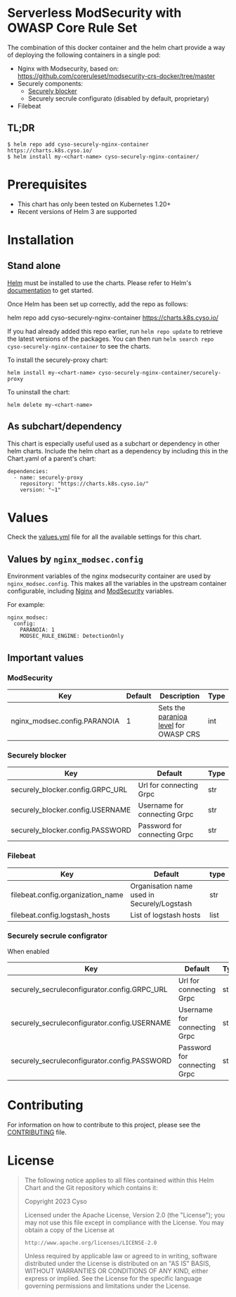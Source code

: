 # Serverless ModSecurity with OWASP Core Rule Set

The combination of this docker container and the helm chart provide a way of deploying the following containers in a single pod:

* Nginx with Modsecurity, based on: https://github.com/coreruleset/modsecurity-crs-docker/tree/master
* Securely components:
  * [Securely blocker](https://git.securely.ai/securely/common/blocker)
  * Securely secrule configurato (disabled by default, proprietary)
* Filebeat

## TL;DR
```
$ helm repo add cyso-securely-nginx-container https://charts.k8s.cyso.io/
$ helm install my-<chart-name> cyso-securely-nginx-container/
```

# Prerequisites

* This chart has only been tested on Kubernetes 1.20+
* Recent versions of Helm 3 are supported

# Installation

## Stand alone

[Helm](https://helm.sh) must be installed to use the charts.  Please refer to
Helm's [documentation](https://helm.sh/docs) to get started.

Once Helm has been set up correctly, add the repo as follows:

  helm repo add cyso-securely-nginx-container https://charts.k8s.cyso.io/

If you had already added this repo earlier, run `helm repo update` to retrieve
the latest versions of the packages.  You can then run `helm search repo
cyso-securely-nginx-container` to see the charts.

To install the securely-proxy chart:

    helm install my-<chart-name> cyso-securely-nginx-container/securely-proxy

To uninstall the chart:

    helm delete my-<chart-name>

## As subchart/dependency

This chart is especially useful used as a subchart or dependency in other helm charts. Include the helm chart as a dependency by including this in the Chart.yaml of a parent's chart:

```
dependencies:
  - name: securely-proxy
    repository: "https://charts.k8s.cyso.io/"
    version: "~1"
```

# Values
Check the [values.yml](/cyso/securely-nginx-container/blob/main/charts/securely-proxy/values.yaml) file for all the available settings for this chart.

## Values by `nginx_modsec.config` 
Environment variables of the nginx modsecurity container are used by `nginx_modsec.config`. This makes all the variables in the upstream container configurable, including [Nginx](https://github.com/coreruleset/modsecurity-crs-docker/tree/master#nginx-env-variables) and [ModSecurity](https://github.com/coreruleset/modsecurity-crs-docker/tree/master#modsecurity-env-variables) variables.

For example:

```
nginx_modsec:
  config:
    PARANOIA: 1
    MODSEC_RULE_ENGINE: DetectionOnly
```
## Important values

### ModSecurity

| Key                          | Default | Description                                                                                             | Type |
| ---------------------------- | ------- | ------------------------------------------------------------------------------------------------------- | ---- |
| nginx_modsec.config.PARANOIA | 1       | Sets the [paranioa level](https://coreruleset.org/20211028/working-with-paranoia-levels/) for OWASP CRS | int  |

### Securely blocker
| Key                              | Default                      | Type |
| -------------------------------- | ---------------------------- | ---- |
| securely_blocker.config.GRPC_URL | Url for connecting Grpc      | str  |
| securely_blocker.config.USERNAME | Username for connecting Grpc | str  |
| securely_blocker.config.PASSWORD | Password for connecting Grpc | str  |


### Filebeat

| Key                               | Default                                     | type |
| --------------------------------- | ------------------------------------------- | ---- |
| filebeat.config.organization_name | Organisation name used in Securely/Logstash | str  |
| filebeat.config.logstash_hosts    | List of logstash hosts                      | list |

### Securely secrule configrator
When enabled

| Key                                          | Default                      | Type |
| -------------------------------------------- | ---------------------------- | ---- |
| securely_secruleconfigurator.config.GRPC_URL | Url for connecting Grpc      | str  |
| securely_secruleconfigurator.config.USERNAME | Username for connecting Grpc | str  |
| securely_secruleconfigurator.config.PASSWORD | Password for connecting Grpc | str  |
                                                                                                 
# Contributing
For information on how to contribute to this project, please see the [CONTRIBUTING](CONTRIBUTING.md) file.

# License

> The following notice applies to all files contained within this Helm Chart and
> the Git repository which contains it:
>
> Copyright 2023 Cyso
>
> Licensed under the Apache License, Version 2.0 (the "License");
> you may not use this file except in compliance with the License.
> You may obtain a copy of the License at
>
>     http://www.apache.org/licenses/LICENSE-2.0
>
> Unless required by applicable law or agreed to in writing, software
> distributed under the License is distributed on an "AS IS" BASIS,
> WITHOUT WARRANTIES OR CONDITIONS OF ANY KIND, either express or implied.
> See the License for the specific language governing permissions and
> limitations under the License.
